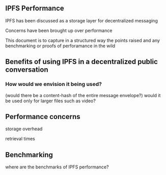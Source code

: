 ## IPFS Performance

IPFS has been discussed as a storage layer for decentralized messaging

Concerns have been brought up over performance

This document is to capture in a structured way the points raised and any benchmarking or proofs of perforamance in the wild

## Benefits of using IPFS in a decentralized public conversation

### How would we envision it being used? 
(would there be a content-hash of the entire message envelope?)
would it be used only for larger files such as video?


## Performance concerns
storage overhead

retrieval times

## Benchmarking

where are the benchmarks of IPFS performance?
